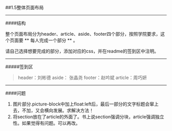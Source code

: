 ##1.5整体页面布局

---
####结构

整个页面布局分为header、article、aside、footer四个部分，按照学院要求，这个页面要 ** 每人完成一个部分 ** 。

请自己选择想要完成的部分，添加对应的css，并在readme的签到区中注明。

---

#####签到区

 > header：刘彬德
 > aside： 张晶尧
 > footer：赵吟斌
 > article：周巧妍
 
---
####问题

1. 图片部分.picture-block中加上float:left后，最后一部分的文字标题会窜上去，不加，又会横向发展。求解决方法！
2. 将section放在了article的外面了。书上说section强调分块，article强调独立性。如果觉得有问题。可以再改。
